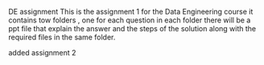 DE assignment
This is the assignment 1 for the Data Engineering course
it contains tow folders , one for each question
in each folder there will be a ppt file that explain the answer and the steps of the solution along with the required files in the same folder.

added assignment 2 
